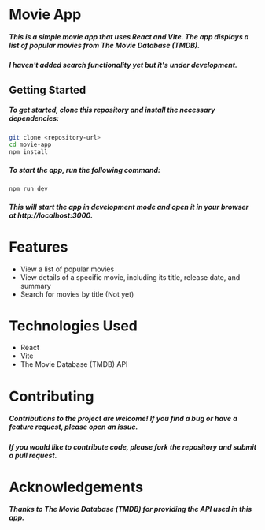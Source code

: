 # Movie App

##### This is a simple movie app that uses React and Vite. The app displays a list of popular movies from The Movie Database (TMDB).
##### I haven't added search functionality yet but it's under development.


## Getting Started
##### To get started, clone this repository and install the necessary dependencies:
```bash
git clone <repository-url>
cd movie-app
npm install
```

##### To start the app, run the following command:

```bash
npm run dev
```

##### This will start the app in development mode and open it in your browser at http://localhost:3000.

# Features

* View a list of popular movies
* View details of a specific movie, including its title, release date, and summary
* Search for movies by title (Not yet)

# Technologies Used

* React
* Vite
* The Movie Database (TMDB) API


# Contributing

##### Contributions to the project are welcome! If you find a bug or have a feature request, please open an issue. 
##### If you would like to contribute code, please fork the repository and submit a pull request.

# Acknowledgements

##### Thanks to The Movie Database (TMDB) for providing the API used in this app.
